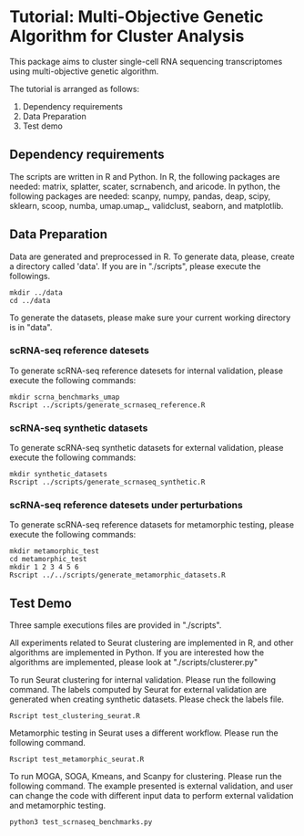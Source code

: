 # Tutorial: Multi-Objective Genetic Algorithm for Cluster Analysis 
This package aims to cluster single-cell RNA sequencing transcriptomes using multi-objective genetic algorithm.

The tutorial is arranged as follows:
1. Dependency requirements
2. Data Preparation
3. Test demo

## Dependency requirements
The scripts are written in R and Python. In R, the following packages are needed: matrix, splatter, scater, scrnabench, and aricode. In python, the following packages are needed: scanpy, numpy, pandas, deap, scipy, sklearn, scoop, numba, umap.umap_, validclust, seaborn, and matplotlib. 

## Data Preparation
Data are generated and preprocessed in R. To generate data, please, create a directory called 'data'. If you are in "./scripts", please execute the followings.
```
mkdir ../data
cd ../data
```

To generate the datasets, please make sure your current working directory is in "data".

### scRNA-seq reference datesets
To generate scRNA-seq reference datesets for internal validation, please execute the following commands:

```
mkdir scrna_benchmarks_umap
Rscript ../scripts/generate_scrnaseq_reference.R
```

### scRNA-seq synthetic datasets
To generate scRNA-seq synthetic datasets for external validation, please execute the following commands:

```
mkdir synthetic_datasets
Rscript ../scripts/generate_scrnaseq_synthetic.R
```

### scRNA-seq reference datesets under perturbations
To generate scRNA-seq reference datasets for metamorphic testing, please execute the following commands:
```
mkdir metamorphic_test
cd metamorphic_test
mkdir 1 2 3 4 5 6
Rscript ../../scripts/generate_metamorphic_datasets.R
```

## Test Demo
Three sample executions files are provided in "./scripts".

All experiments related to Seurat clustering are implemented in R, and other algorithms are implemented in Python. If you are interested how the algorithms are implemented, please look at "./scripts/clusterer.py"

To run Seurat clustering for internal validation. Please run the following command. The labels computed by Seurat for external validation are generated when creating synthetic datasets. Please check the labels file.
```
Rscript test_clustering_seurat.R
```

Metamorphic testing in Seurat uses a different workflow. Please run the following command.
```
Rscript test_metamorphic_seurat.R
```

To run MOGA, SOGA, Kmeans, and Scanpy for clustering. Please run the following command. The example presented is external validation, and user can change the code with different input data to perform external validation and metamorphic testing.
```
python3 test_scrnaseq_benchmarks.py
```